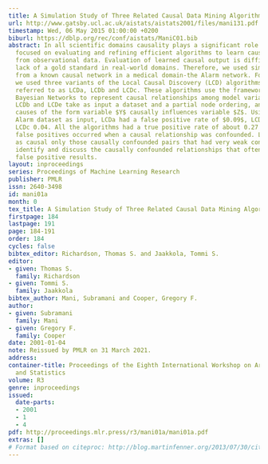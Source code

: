```yaml
---
title: A Simulation Study of Three Related Causal Data Mining Algorithms
url: http://www.gatsby.ucl.ac.uk/aistats/aistats2001/files/mani131.pdf
timestamp: Wed, 06 May 2015 01:00:00 +0200
biburl: https://dblp.org/rec/conf/aistats/ManiC01.bib
abstract: In all scientific domains causality plays a significant role. This study
  focused on evaluating and refining efficient algorithms to learn causal relationships
  from observational data. Evaluation of learned causal output is difficult, due to
  lack of a gold standard in real-world domains. Therefore, we used simulated data
  from a known causal network in a medical domain-the Alarm network. For causal discovery
  we used three variants of the Local Causal Discovery (LCD) algorithms, that are
  referred to as LCDa, LCDb and LCDc. These algorithms use the framework of causal
  Bayesian Networks to represent causal relationships among model variables. LCDa,
  LCDb and LCDe take as input a dataset and a partial node ordering, and output purported
  causes of the form variable $Y$ causally influences variable $Z$. Using the simulated
  Alarm dataset as input, LCDa had a false positive rate of $0.09$, LCDb $0.08$ and
  LCDc 0.04. All the algorithms had a true positive rate of about 0.27 . Most of the
  false positives occurred when a causal relationship was confounded. LCDc output
  as causal only those causally confounded pairs that had very weak confounding. We
  identify and discuss the causally confounded relationships that often seem to induce
  false positive results.
layout: inproceedings
series: Proceedings of Machine Learning Research
publisher: PMLR
issn: 2640-3498
id: mani01a
month: 0
tex_title: A Simulation Study of Three Related Causal Data Mining Algorithms
firstpage: 184
lastpage: 191
page: 184-191
order: 184
cycles: false
bibtex_editor: Richardson, Thomas S. and Jaakkola, Tommi S.
editor:
- given: Thomas S.
  family: Richardson
- given: Tommi S.
  family: Jaakkola
bibtex_author: Mani, Subramani and Cooper, Gregory F.
author:
- given: Subramani
  family: Mani
- given: Gregory F.
  family: Cooper
date: 2001-01-04
note: Reissued by PMLR on 31 March 2021.
address:
container-title: Proceedings of the Eighth International Workshop on Artificial Intelligence
  and Statistics
volume: R3
genre: inproceedings
issued:
  date-parts:
  - 2001
  - 1
  - 4
pdf: http://proceedings.mlr.press/r3/mani01a/mani01a.pdf
extras: []
# Format based on citeproc: http://blog.martinfenner.org/2013/07/30/citeproc-yaml-for-bibliographies/
---
```


